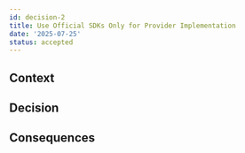 ```yaml
---
id: decision-2
title: Use Official SDKs Only for Provider Implementation
date: '2025-07-25'
status: accepted
---
```

## Context



## Decision



## Consequences

